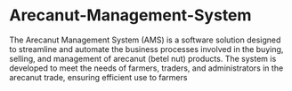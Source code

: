 # Arecanut-Management-System
The Arecanut Management System (AMS) is a software solution designed to streamline and automate the business processes involved in the buying, selling, and management of arecanut (betel nut) products. The system is developed to meet the needs of farmers, traders, and administrators in the arecanut trade, ensuring efficient use to farmers
